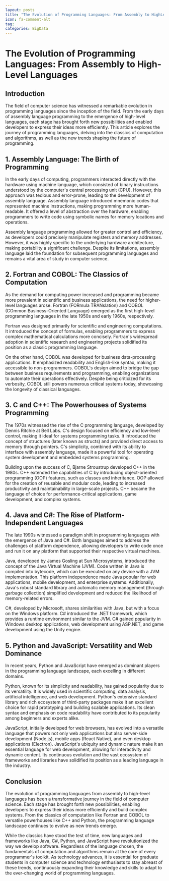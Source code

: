 ```yaml
---
layout: posts
title: "The Evolution of Programming Languages: From Assembly to HighLevel Languages"
icon: fa-comment-alt
tag:      
categories: BigData
---
```



# The Evolution of Programming Languages: From Assembly to High-Level Languages

## Introduction

The field of computer science has witnessed a remarkable evolution in programming languages since the inception of the field. From the early days of assembly language programming to the emergence of high-level languages, each stage has brought forth new possibilities and enabled developers to express their ideas more efficiently. This article explores the journey of programming languages, delving into the classics of computation and algorithms, as well as the new trends shaping the future of programming.

## 1. Assembly Language: The Birth of Programming

In the early days of computing, programmers interacted directly with the hardware using machine language, which consisted of binary instructions understood by the computer's central processing unit (CPU). However, this approach was tedious and error-prone, leading to the development of assembly language. Assembly language introduced mnemonic codes that represented machine instructions, making programming more human-readable. It offered a level of abstraction over the hardware, enabling programmers to write code using symbolic names for memory locations and operations.

Assembly language programming allowed for greater control and efficiency, as developers could precisely manipulate registers and memory addresses. However, it was highly specific to the underlying hardware architecture, making portability a significant challenge. Despite its limitations, assembly language laid the foundation for subsequent programming languages and remains a vital area of study in computer science.

## 2. Fortran and COBOL: The Classics of Computation

As the demand for computing power increased and programming became more prevalent in scientific and business applications, the need for higher-level languages arose. Fortran (FORmula TRANslation) and COBOL (COmmon Business-Oriented Language) emerged as the first high-level programming languages in the late 1950s and early 1960s, respectively.

Fortran was designed primarily for scientific and engineering computations. It introduced the concept of formulas, enabling programmers to express complex mathematical calculations more concisely. Fortran's widespread adoption in scientific research and engineering projects solidified its position as a classic programming language.

On the other hand, COBOL was developed for business data-processing applications. It emphasized readability and English-like syntax, making it accessible to non-programmers. COBOL's design aimed to bridge the gap between business requirements and programming, enabling organizations to automate their operations effectively. Despite being criticized for its verbosity, COBOL still powers numerous critical systems today, showcasing the longevity of classical languages.

## 3. C and C++: The Powerhouses of Systems Programming

The 1970s witnessed the rise of the C programming language, developed by Dennis Ritchie at Bell Labs. C's design focused on efficiency and low-level control, making it ideal for systems programming tasks. It introduced the concept of structures (later known as structs) and provided direct access to memory through pointers. C's simplicity, combined with its ability to interface with assembly language, made it a powerful tool for operating system development and embedded systems programming.

Building upon the success of C, Bjarne Stroustrup developed C++ in the 1980s. C++ extended the capabilities of C by introducing object-oriented programming (OOP) features, such as classes and inheritance. OOP allowed for the creation of reusable and modular code, leading to increased productivity and maintainability in large-scale projects. C++ became the language of choice for performance-critical applications, game development, and complex systems.

## 4. Java and C#: The Rise of Platform-Independent Languages

The late 1990s witnessed a paradigm shift in programming languages with the emergence of Java and C#. Both languages aimed to address the challenges of platform dependence, allowing developers to write code once and run it on any platform that supported their respective virtual machines.

Java, developed by James Gosling at Sun Microsystems, introduced the concept of the Java Virtual Machine (JVM). Code written in Java is compiled into bytecode, which can be executed on any device with a JVM implementation. This platform independence made Java popular for web applications, mobile development, and enterprise systems. Additionally, Java's robust standard library and automatic memory management (through garbage collection) simplified development and reduced the likelihood of memory-related errors.

C#, developed by Microsoft, shares similarities with Java, but with a focus on the Windows platform. C# introduced the .NET framework, which provides a runtime environment similar to the JVM. C# gained popularity in Windows desktop applications, web development using ASP.NET, and game development using the Unity engine.

## 5. Python and JavaScript: Versatility and Web Dominance

In recent years, Python and JavaScript have emerged as dominant players in the programming language landscape, each excelling in different domains.

Python, known for its simplicity and readability, has gained popularity due to its versatility. It is widely used in scientific computing, data analysis, artificial intelligence, and web development. Python's extensive standard library and rich ecosystem of third-party packages make it an excellent choice for rapid prototyping and building scalable applications. Its clean syntax and emphasis on code readability have contributed to its popularity among beginners and experts alike.

JavaScript, initially developed for web browsers, has evolved into a versatile language that powers not only web applications but also server-side development (Node.js), mobile apps (React Native), and even desktop applications (Electron). JavaScript's ubiquity and dynamic nature make it an essential language for web development, allowing for interactivity and dynamic content. Its continuous evolution and the vast ecosystem of frameworks and libraries have solidified its position as a leading language in the industry.

## Conclusion

The evolution of programming languages from assembly to high-level languages has been a transformative journey in the field of computer science. Each stage has brought forth new possibilities, enabling developers to express their ideas more efficiently and build complex systems. From the classics of computation like Fortran and COBOL to versatile powerhouses like C++ and Python, the programming language landscape continues to evolve as new trends emerge.

While the classics have stood the test of time, new languages and frameworks like Java, C#, Python, and JavaScript have revolutionized the way we develop software. Regardless of the language chosen, the fundamentals of computation and algorithms remain at the core of every programmer's toolkit. As technology advances, it is essential for graduate students in computer science and technology enthusiasts to stay abreast of these trends, continuously expanding their knowledge and skills to adapt to the ever-changing world of programming languages.
